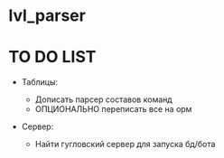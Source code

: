 # lvl_parser
# TO DO LIST 
- Таблицы:
  - Дописать парсер составов команд
  - ОПЦИОНАЛЬНО переписать все на орм

- Сервер:
  - Найти гугловский сервер для запуска бд/бота
